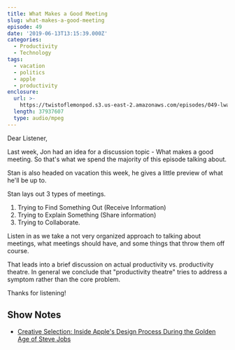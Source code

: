 ```yaml
---
title: What Makes a Good Meeting
slug: what-makes-a-good-meeting
episode: 49
date: '2019-06-13T13:15:39.000Z'
categories:
  - Productivity
  - Technology
tags:
  - vacation
  - politics
  - apple
  - productivity
enclosure:
  url: >-
    https://twistoflemonpod.s3.us-east-2.amazonaws.com/episodes/049-lwatol-20190613.mp3
  length: 37937607
  type: audio/mpeg
---
```


Dear Listener,

Last week, Jon had an idea for a discussion topic - What makes a good meeting. So that's what we spend the majority of this episode talking about.

Stan is also headed on vacation this week, he gives a little preview of what he'll be up to.

Stan lays out 3 types of meetings.

1. Trying to Find Something Out (Receive Information)
2. Trying to Explain Something (Share information)
3. Trying to Collaborate.

Listen in as we take a not very organized approach to talking about meetings, what meetings should have, and some things that throw them off course.

That leads into a brief discussion on actual productivity vs. productivity theatre. In general we conclude that "productivity theatre" tries to address a symptom rather than the core problem.

Thanks for listening!

## Show Notes

- [Creative Selection: Inside Apple's Design Process During the Golden Age of Steve Jobs](https://amzn.to/2MzSDkl)
